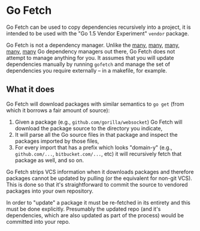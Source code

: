 # Go Fetch

Go Fetch can be used to copy dependencies recursively into a project, it is intended to be used with the "Go 1.5 Vendor Experiment" `vendor` package.

Go Fetch is not a dependency manager. Unlike the [many](https://github.com/tools/godep), [many](https://github.com/niemeyer/gopkg), [many](https://github.com/gpmgo/gopm), [many](https://github.com/mattn/gom), [many](https://github.com/nitrous-io/goop) Go dependency managers out there, Go Fetch does not attempt to manage anything for you. It assumes that you will update dependencies manually by running `gofetch` and manage the set of dependencies you require externally – in a makefile, for example.

## What it does

Go Fetch will download packages with similar semantics to `go get` (from which it borrows a fair amount of source):

1. Given a package (e.g., `github.com/gorilla/websocket`) Go Fetch will download the package source to the directory you indicate,
2. It will parse all the Go source files in that package and inspect the packages imported by those files,
3. For every import that has a prefix which looks "domain-y" (e.g., `github.com/...`, `bitbucket.com/...`, etc) it will recursively fetch that package as well, and so on.

Go Fetch strips VCS information when it downloads packages and therefore packages cannot be updated by pulling (or the equivalent for non-git VCS). This is done so that it's straightforward to commit the source to vendored packages into your own repository.

In order to "update" a package it must be re-fetched in its entirety and this must be done explicitly. Presumably the updated repo (and it's dependencies, which are also updated as part of the process) would be committed into your repo.
